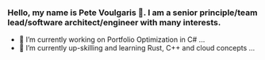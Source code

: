 ### Hello, my name is Pete Voulgaris 👋. I am a senior principle/team lead/software architect/engineer with many interests.

- 🔭 I’m currently working on Portfolio Optimization in C# ...
- 🌱 I’m currently up-skilling and learning Rust, C++ and cloud concepts ...

<!--
**pvoulgaris9398/pvoulgaris9398** is a ✨ _special_ ✨ repository because its `README.md` (this file) appears on your GitHub profile.

Here are some ideas to get you started:

- 🔭 I’m currently working on ...
- 🌱 I’m currently learning ...
- 👯 I’m looking to collaborate on ...
- 🤔 I’m looking for help with ...
- 💬 Ask me about ...
- 📫 How to reach me: ...
- 😄 Pronouns: ...
- ⚡ Fun fact: ...
-->
